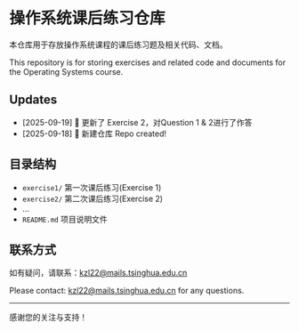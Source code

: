 # 操作系统课后练习仓库
本仓库用于存放操作系统课程的课后练习题及相关代码、文档。

This repository is for storing exercises and related code and documents for the Operating Systems course.

## Updates

- [2025-09-19] 📝 更新了 Exercise 2，对Question 1 & 2进行了作答
- [2025-09-18] 🎉 新建仓库 Repo created!

## 目录结构

- `exercise1/`  第一次课后练习(Exercise 1)
- `exercise2/`  第二次课后练习(Exercise 2)
- ...
- `README.md`  项目说明文件

## 联系方式

如有疑问，请联系：kzl22@mails.tsinghua.edu.cn

Please contact: kzl22@mails.tsinghua.edu.cn for any questions.

---
感谢您的关注与支持！